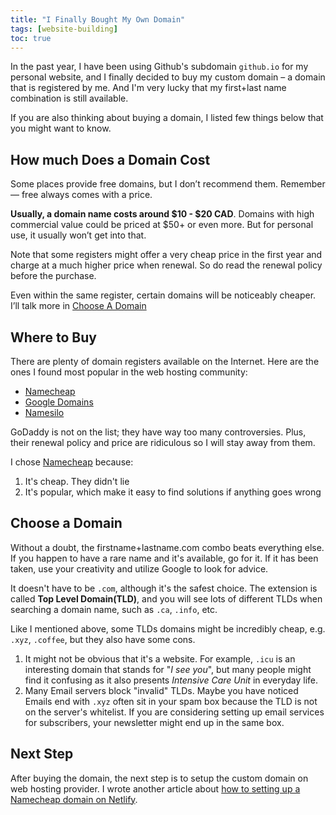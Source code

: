 ```yaml
---
title: "I Finally Bought My Own Domain"
tags: [website-building]
toc: true
---
```


In the past year, I have been using Github's subdomain `github.io` for my personal website, and I finally decided to buy my custom domain – a domain that is registered by me. And I'm very lucky that my first+last name combination is still available.

If you are also thinking about buying a domain, I listed few things below that you might want to know.

## How much Does a Domain Cost

Some places provide free domains, but I don’t recommend them. Remember — free always comes with a price.

**Usually, a domain name costs around $10 - $20 CAD**. Domains with high commercial value could be priced at $50+ or even more. But for personal use, it usually won’t get into that.

Note that some registers might offer a very cheap price in the first year and charge at a much higher price when renewal. So do read the renewal policy before the purchase.

Even within the same register, certain domains will be noticeably cheaper. I’ll talk more in [Choose A Domain](#choose-a-domain)

## Where to Buy

There are plenty of domain registers available on the Internet. Here are the ones I found most popular in the web hosting community:

- [Namecheap](http://namecheap.com/)
- [Google Domains](https://domains.google)
- [Namesilo](https://www.namesilo.com/)

GoDaddy is not on the list; they have way too many controversies. Plus, their renewal policy and price are ridiculous so I will stay away from them.

I chose [Namecheap](http://namecheap.com/) because:
1. It's cheap. They didn't lie
2. It's popular, which make it easy to find solutions if anything goes wrong

## Choose a Domain

Without a doubt, the firstname+lastname.com combo beats everything else. If you happen to have a rare name and it's available, go for it. If it has been taken, use your creativity and utilize Google to look for advice.

It doesn't have to be `.com`, although it's the safest choice. The extension is called **Top Level Domain(TLD)**, and you will see lots of different TLDs when searching a domain name, such as `.ca`, `.info`, etc. 

Like I mentioned above, some TLDs domains might be incredibly cheap, e.g. `.xyz`, `.coffee`, but they also have some cons.

1. It might not be obvious that it's a website. For example, `.icu` is an interesting domain that stands for "*I see you*", but many people might find it confusing as it also presents *Intensive Care Unit* in everyday life.
2. Many Email servers block "invalid" TLDs. Maybe you have noticed Emails end with `.xyz` often sit in your spam box because the TLD is not on the server's whitelist. If you are considering setting up email services for subscribers, your newsletter might end up in the same box.

## Next Step

After buying the domain, the next step is to setup the custom domain on web hosting provider. I wrote another article about [how to setting up a Namecheap domain on Netlify](/how-to-setup-namecheap-domain-on-netlify).
